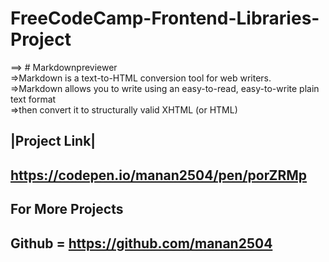 # FreeCodeCamp-Frontend-Libraries-Project


==> # Markdownpreviewer<br/>
=>Markdown is a text-to-HTML conversion tool for web writers.<br/>
=>Markdown allows you to write using an easy-to-read, easy-to-write plain text format<br/>
=>then convert it to structurally valid XHTML (or HTML)<br/>

<h2>|Project Link|<h2/>
  
https://codepen.io/manan2504/pen/porZRMp

<h2>For More Projects<h2/>
  
Github = https://github.com/manan2504






